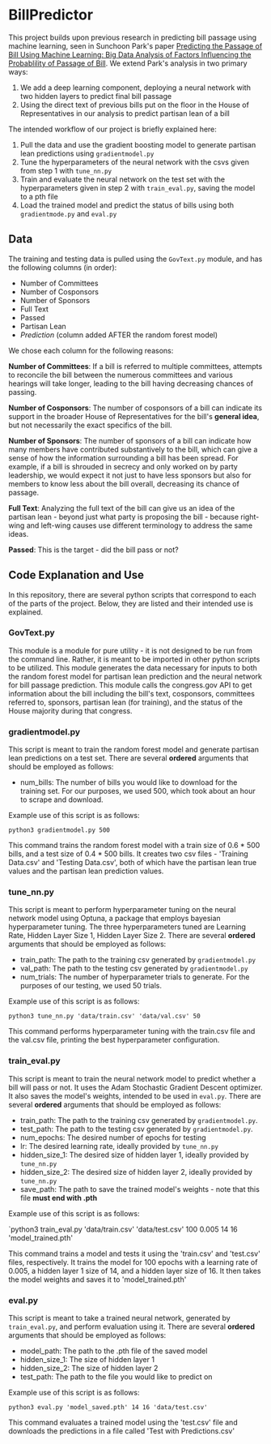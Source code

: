 # BillPredictor

This project builds upon previous research in predicting bill passage using machine learning, seen in Sunchoon Park's paper [Predicting the Passage of Bill Using Machine
Learning: Big Data Analysis of Factors Influencing
the Probablility of Passage of Bill](https://romanpub.com/resources/13.%20Predicting%20the%20Passge%20of%20Bill%20Using%20Machine%20Learning%20Big%20Data.pdf). We extend Park's analysis in two primary ways:

1. We add a deep learning component, deploying a neural network with two hidden layers to predict final bill passage
2. Using the direct text of previous bills put on the floor in the House of Representatives in our analysis to predict partisan lean of a bill

The intended workflow of our project is briefly explained here:
1. Pull the data and use the gradient boosting model to generate partisan lean predictions using `gradientmodel.py`
2. Tune the hyperparameters of the neural network with the csvs given from step 1 with `tune_nn.py`
3. Train and evaluate the neural network on the test set with the hyperparameters given in step 2 with `train_eval.py`, saving the model to a pth file
4. Load the trained model and predict the status of bills using both `gradientmode.py` and `eval.py`

## Data

The training and testing data is pulled using the `GovText.py` module, and has the following columns (in order):

* Number of Committees
* Number of Cosponsors
* Number of Sponsors
* Full Text
* Passed
* Partisan Lean
* *Prediction* (column added AFTER the random forest model)

We chose each column for the following reasons:

**Number of Committees**: If a bill is referred to multiple committees, attempts to reconcile the bill between the numerous committees and various hearings will take longer, leading to the bill having decreasing chances of passing.

**Number of Cosponsors**: The number of cosponsors of a bill can indicate its support in the broader House of Representatives for the bill's **general idea**, but not necessarily the exact specifics of the bill.

**Number of Sponsors**: The number of sponsors of a bill can indicate how many members have contributed substantively to the bill, which can give a sense of how the information surrounding a bill has been spread. For example, if a bill is shrouded in secrecy and only worked on by party leadership, we would expect it not just to have less sponsors but also for members to know less about the bill overall, decreasing its chance of passage.

**Full Text**: Analyzing the full text of the bill can give us an idea of the partisan lean - beyond just what party is proposing the bill - because right-wing and left-wing causes use different terminology to address the same ideas.

**Passed**: This is the target - did the bill pass or not?

## Code Explanation and Use

In this repository, there are several python scripts that correspond to each of the parts of the project. Below, they are listed and their intended use is explained.

### GovText.py

This module is a module for pure utility - it is not designed to be run from the command line. Rather, it is meant to be imported in other python scripts to be utilized. This module generates the data necessary for inputs to both the random forest model for partisan lean prediction and the neural network for bill passage prediction. This module calls the congress.gov API to get information about the bill including the bill's text, cosponsors, committees referred to, sponsors, partisan lean (for training), and the status of the House majority during that congress.

### gradientmodel.py

This script is meant to train the random forest model and generate partisan lean predictions on a test set. There are several **ordered** arguments that should be employed as follows:

* num_bills: The number of bills you would like to download for the training set. For our purposes, we used 500, which took about an hour to scrape and download.

Example use of this script is as follows:

`python3 gradientmodel.py 500`

This command trains the random forest model with a train size of 0.6 * 500 bills, and a test size of 0.4 * 500 bills. It creates two csv files - 'Training Data.csv' and 'Testing Data.csv', both of which have the partisan lean true values and the partisan lean prediction values.

### tune_nn.py

This script is meant to perform hyperparameter tuning on the neural network model using Optuna, a package that employs bayesian hyperparameter tuning. The three hyperparameters tuned are Learning Rate, Hidden Layer Size 1, Hidden Layer Size 2. There are several **ordered** arguments that should be employed as follows:

* train_path: The path to the training csv generated by `gradientmodel.py`
* val_path: The path to the testing csv generated by `gradientmodel.py`
* num_trials: The number of hyperparameter trials to generate. For the purposes of our testing, we used 50 trials.

Example use of this script is as follows:

`python3 tune_nn.py 'data/train.csv' 'data/val.csv' 50`

This command performs hyperparameter tuning with the train.csv file and the val.csv file, printing the best hyperparameter configuration.

### train_eval.py

This script is meant to train the neural network model to predict whether a bill will pass or not. It uses the Adam Stochastic Gradient Descent optimizer. It also saves the model's weights, intended to be used in `eval.py`.  There are several **ordered** arguments that should be employed as follows:

* train_path: The path to the training csv generated by `gradientmodel.py`.
* test_path: The path to the testing csv generated by `gradientmodel.py`.
* num_epochs: The desired number of epochs for testing
* lr: The desired learning rate, ideally provided by `tune_nn.py`
* hidden_size_1: The desired size of hidden layer 1, ideally provided by `tune_nn.py`
* hidden_size_2: The desired size of hidden layer 2, ideally provided by `tune_nn.py`
* save_path: The path to save the trained model's weights - note that this file **must end with .pth**

Example use of this script is as follows:

`python3 train_eval.py 'data/train.csv' 'data/test.csv' 100 0.005 14 16 'model_trained.pth'

This command trains a model and tests it using the 'train.csv' and 'test.csv' files, respectively. It trains the model for 100 epochs with a learning rate of 0.005, a hidden layer 1 size of 14, and a hidden layer size of 16. It then takes the model weights and saves it to 'model_trained.pth'

### eval.py

This script is meant to take a trained neural network, generated by `train_eval.py`, and perform evaluation using it. There are several **ordered** arguments that should be employed as follows:

* model_path: The path to the .pth file of the saved model
* hidden_size_1: The size of hidden layer 1
* hidden_size_2: The size of hidden layer 2
* test_path: The path to the file you would like to predict on

Example use of this script is as follows:

`python3 eval.py 'model_saved.pth' 14 16 'data/test.csv'`

This command evaluates a trained model using the 'test.csv' file and downloads the predictions in a file called 'Test with Predictions.csv'


